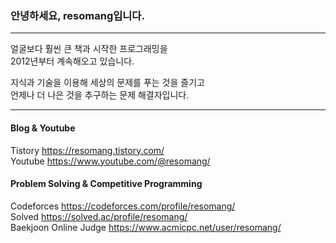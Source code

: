 ### 안녕하세요, resomang입니다.  

___

얼굴보다 훨씬 큰 책과 시작한 프로그래밍을   
2012년부터 계속해오고 있습니다.  

지식과 기술을 이용해 세상의 문제를 푸는 것을 즐기고  
언제나 더 나은 것을 추구하는 문제 해결자입니다.

___

#### Blog & Youtube
Tistory <https://resomang.tistory.com/>  
Youtube <https://www.youtube.com/@resomang/>

#### Problem Solving & Competitive Programming
Codeforces <https://codeforces.com/profile/resomang/>  
Solved <https://solved.ac/profile/resomang/>  
Baekjoon Online Judge <https://www.acmicpc.net/user/resomang/>  
